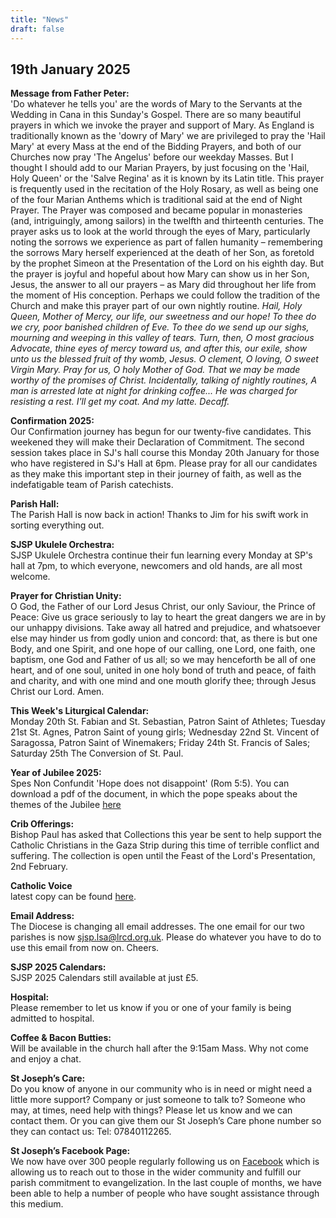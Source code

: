 ```yaml
---
title: "News"
draft: false
---
```

## 19th January 2025

**Message from Father Peter:**  
'Do whatever he tells you' are the words of Mary to the Servants at the Wedding in Cana in this Sunday's Gospel. There are so many beautiful prayers in which we invoke the prayer and support of Mary. As England is traditionally known as the 'dowry of Mary' we are privileged to pray the 'Hail Mary' at every Mass at the end of the Bidding Prayers, and both of our Churches now pray 'The Angelus' before our weekday Masses. But I thought I should add to our Marian Prayers, by just focusing on the 'Hail, Holy Queen' or the 'Salve Regina' as it is known by its Latin title. This prayer is frequently used in the recitation of the Holy Rosary, as well as being one of the four Marian Anthems which is traditional said at the end of Night Prayer. The Prayer was composed and became popular in monasteries (and, intriguingly, among sailors) in the twelfth and thirteenth centuries. The prayer asks us to look at the world through the eyes of Mary, particularly noting the sorrows we experience as part of fallen humanity – remembering the sorrows Mary herself experienced at the death of her Son, as foretold by the prophet Simeon at the Presentation of the Lord on his eighth day. But the prayer is joyful and hopeful about how Mary can show us in her Son, Jesus, the answer to all our prayers – as Mary did throughout her life from the moment of His conception. Perhaps we could follow the tradition of the Church and make this prayer part of our own nightly routine. *Hail, Holy Queen, Mother of Mercy, our life, our sweetness and our hope! To thee do we cry, poor banished children of Eve. To thee do we send up our sighs, mourning and weeping in this valley of tears. Turn, then, O most gracious Advocate, thine eyes of mercy toward us, and after this, our exile, show unto us the blessed fruit of thy womb, Jesus. O clement, O loving, O sweet Virgin Mary. Pray for us, O holy Mother of God. That we may be made worthy of the promises of Christ. Incidentally, talking of nightly routines, A man is arrested late at night for drinking coffee... He was charged for resisting a rest. I'll get my coat. And my latte. Decaff.*  

**Confirmation 2025:**  
Our Confirmation journey has begun for our twenty-five candidates. This weekened they will make their Declaration of Commitment. The second session takes place in SJ's hall course this Monday 20th January for those who have registered in SJ's Hall at 6pm. Please pray for all our candidates as they make this important step in their journey of faith, as well as the indefatigable team of Parish catechists.  

**Parish Hall:**  
The Parish Hall is now back in action! Thanks to Jim for his swift work in sorting everything out.  

**SJSP Ukulele Orchestra:**  
SJSP Ukulele Orchestra continue their fun learning every Monday at SP's hall at 7pm, to which everyone, newcomers and old hands, are all most welcome.  

**Prayer for Christian Unity:**  
O God, the Father of our Lord Jesus Christ, our only Saviour, the Prince of Peace: Give us grace seriously to lay to heart the great dangers we are in by our unhappy divisions. Take away all hatred and prejudice, and whatsoever else may hinder us from godly union and concord: that, as there is but one Body, and one Spirit, and one hope of our calling, one Lord, one faith, one baptism, one God and Father of us all; so we may henceforth be all of one heart, and of one soul, united in one holy bond of truth and peace, of faith and charity, and with one mind and one mouth glorify thee; through Jesus Christ our Lord. Amen.  

**This Week's Liturgical Calendar:**  
Monday 20th St. Fabian and St. Sebastian, Patron Saint of Athletes; Tuesday 21st St. Agnes, Patron Saint of young girls; Wednesday 22nd St. Vincent of Saragossa, Patron Saint of Winemakers; Friday 24th St. Francis of Sales; Saturday 25th The Conversion of St. Paul.

**Year of Jubilee 2025:**  
Spes Non Confundit 'Hope does not disappoint' (Rom 5:5). You can download a pdf of the document, in which the pope speaks about the themes of the Jubilee [here](https://www.vatican.va/content/francesco/en/bulls/documents/20240509_spes-non-confundit_bolla-giubileo2025.pdf)  

**Crib Offerings:**  
Bishop Paul has asked that Collections this year be sent to help support the Catholic Christians in the Gaza Strip during this time of terrible conflict and suffering. The collection is open until the Feast of the Lord's Presentation, 2nd February.  

**Catholic Voice**  
latest copy can be found [here](https://issuu.com/cathcom/docs/lancaster_dec_2024_final_proof).

**Email Address:**  
The Diocese is changing all email addresses. The one email for our two parishes is now [sjsp.lsa@lrcd.org.uk](mailto:sjsp.lsa@lrcd.org.uk). Please do whatever you have to do to use this email from now on. Cheers.  

**SJSP 2025 Calendars:**  
SJSP 2025 Calendars still available at just £5.  

**Hospital:**  
Please remember to let us know if you or one of your family is being admitted to hospital.

**Coffee & Bacon Butties:**  
Will be available in the church hall after the 9:15am Mass. Why not come and enjoy a chat.

**St Joseph’s Care:**  
Do you know of anyone in our community who is in need or might need a little more support? Company or just someone to talk to? Someone who may, at times, need help with things? Please let us know and we can contact them. Or you can give them our St Joseph’s Care phone number so they can contact us: Tel: 07840112265.

**St Joseph’s Facebook Page:**  
We now have over 300 people regularly following us on [Facebook](https://www.facebook.com/pages/St-Josephs-Roman-Catholic-Church-Ansdell/230000653837017) which is allowing us to reach out to those in the wider community and fulfill our parish commitment to evangelization. In the last couple of months, we have been able to help a number of people who have sought assistance through this medium.
